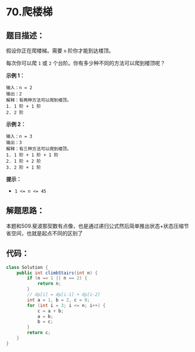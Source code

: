 # 70.爬楼梯

## 题目描述：

假设你正在爬楼梯。需要 `n` 阶你才能到达楼顶。

每次你可以爬 `1` 或 `2` 个台阶。你有多少种不同的方法可以爬到楼顶呢？

 

**示例 1：**

```
输入：n = 2
输出：2
解释：有两种方法可以爬到楼顶。
1. 1 阶 + 1 阶
2. 2 阶
```

**示例 2：**

```
输入：n = 3
输出：3
解释：有三种方法可以爬到楼顶。
1. 1 阶 + 1 阶 + 1 阶
2. 1 阶 + 2 阶
3. 2 阶 + 1 阶
```

 

**提示：**

+ `1 <= n <= 45`

## 解题思路：

本题和509.斐波那契数有点像，也是通过递归公式然后简单推出状态+状态压缩节省空间，也就是起点不同的区别了

## 代码：

```java
class Solution {
    public int climbStairs(int n) {
        if (n == 1 || n == 2) {
            return n;
        }
        // dp[i] = dp[i-1] + dp[i-2]
        int a = 1, b = 2, c = 0;
        for (int i = 3; i <= n; i++) {
            c = a + b;
            a = b;
            b = c;
        }
        return c;
    }
}
```

